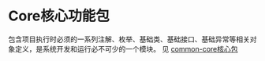 # Core核心功能包
包含项目执行时必须的一系列注解、枚举、基础类、基础接口、基础异常等相关对象定义，是系统开发和运行必不可少的一个模块。
见 [common-core核心包](/platform/servererver/common/common-core核心包.md)
